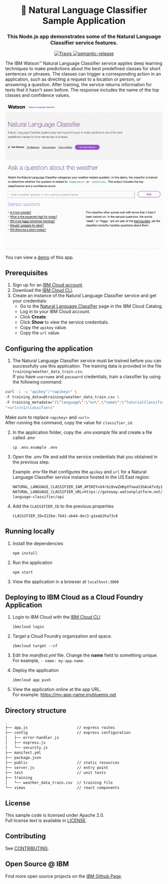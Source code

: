 <h1 align="center" style="border-bottom: none;">🚀 Natural Language Classifier Sample Application</h1>
<h3 align="center">This Node.js app demonstrates some of the Natural Language Classifier service features.</h3>
<p align="center">
  <a href="http://travis-ci.org/watson-developer-cloud/natural-language-classifier">
    <img alt="Travis" src="https://travis-ci.org/watson-developer-cloud/natural-language-classifier.svg?branch=master">
  </a>
  <a href="#badge">
    <img alt="semantic-release" src="https://img.shields.io/badge/%20%20%F0%9F%93%A6%F0%9F%9A%80-semantic--release-e10079.svg">
  </a>
</p>
</p>

The IBM Watson&trade; Natural Language Classifier service applies deep learning techniques to make predictions about the best predefined classes for short sentences or phrases. The classes can trigger a corresponding action in an application, such as directing a request to a location or person, or answering a question. After training, the service returns information for texts that it hasn't seen before. The response includes the name of the top classes and confidence values.

![demo](public/demo.gif)

You can view a [demo](https://natural-language-classifier-demo.ng.bluemix.net/) of this app.


## Prerequisites

1. Sign up for an [IBM Cloud account](https://cloud.ibm.com/registration/).
1. Download the [IBM Cloud CLI](https://cloud.ibm.com/docs/cli/index.html#overview).
1. Create an instance of the Natural Language Classifier service and get your credentials:
    - Go to the [Natural Language Classifier](https://cloud.ibm.com/catalog/services/natural-language-classifier) page in the IBM Cloud Catalog.
    - Log in to your IBM Cloud account.
    - Click **Create**.
    - Click **Show** to view the service credentials.
    - Copy the `apikey` value.
    - Copy the `url` value.

## Configuring the application

1. The Natural Language Classifier service must be trained before you can successfully use this application. The training data is provided in the file `training/weather_data_train.csv`.  
 If you have `username` and `password` credentials, train a classifier by using the following command:

  ```sh
  curl -i -u "apikey":"<apikey>" \
  -F training_data=@training/weather_data_train.csv \
  -F training_metadata="{\"language\":\"en\",\"name\":\"TutorialClassifier\"}" \
  "<url>/v1/classifiers"
  ```
  Make sure to replace `<apikey>` and `<url>`.  
  After running the command, copy the value for `classifier_id`.

2. In the application folder, copy the *.env.example* file and create a file called *.env*

    ```
    cp .env.example .env
    ```

7. Open the *.env* file and add the service credentials that you obtained in the previous step.

    Example *.env* file that configures the `apikey` and `url` for a Natural Language Classifier service instance hosted in the US East region:

    ```
    NATURAL_LANGUAGE_CLASSIFIER_IAM_APIKEY=X4rbi8vwZmKpXfowaS3GAsA7vdy17Qh7km5D6EzKLHL2
    NATURAL_LANGUAGE_CLASSIFIER_URL=https://gateway.watsonplatform.net/natural-language-classifier/api
    ```

8. Add the `CLASSIFIER_ID` to the previous properties

    ```
    CLASSIFIER_ID=522be-7b41-ab44-dec3-g1eab2ha73c6
    ```

## Running locally

1. Install the dependencies

    ```
    npm install
    ```

1. Run the application

    ```
    npm start
    ```

1. View the application in a browser at `localhost:3000`

## Deploying to IBM Cloud as a Cloud Foundry Application

1. Login to IBM Cloud with the [IBM Cloud CLI](https://cloud.ibm.com/docs/cli/index.html#overview)

    ```
    ibmcloud login
    ```

1. Target a Cloud Foundry organization and space.

    ```
    ibmcloud target --cf
    ```

1. Edit the *manifest.yml* file. Change the **name** field to something unique.  
  For example, `- name: my-app-name`.
1. Deploy the application

    ```
    ibmcloud app push
    ```

1. View the application online at the app URL.  
For example: https://my-app-name.mybluemix.net


## Directory structure

```none
.
├── app.js                      // express routes
├── config                      // express configuration
│   ├── error-handler.js
│   ├── express.js
│   └── security.js
├── manifest.yml
├── package.json
├── public                      // static resources
├── server.js                   // entry point
├── test                        // unit tests
├── training
│   └── weather_data_train.csv  // training file
└── views                       // react components
```

## License

This sample code is licensed under Apache 2.0.  
Full license text is available in [LICENSE](LICENSE).

## Contributing

See [CONTRIBUTING](CONTRIBUTING.md).

## Open Source @ IBM

Find more open source projects on the
[IBM Github Page](http://ibm.github.io/).
